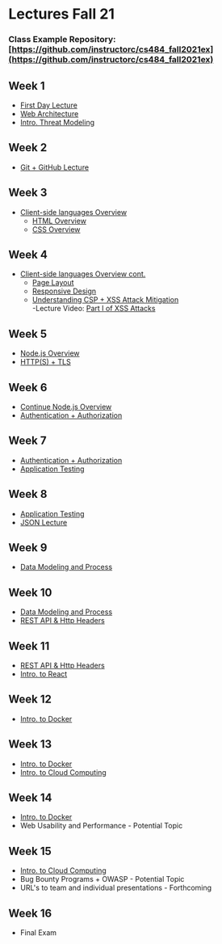 # Lectures Fall 21 
### Class Example Repository: [https://github.com/instructorc/cs484_fall2021ex](https://github.com/instructorc/cs484_fall2021ex)
## Week 1
 - [First Day Lecture](https://instructorc.github.io/uic_course_app/presentations/firstday.html)
 - [Web Architecture](https://instructorc.github.io/uic_course_app/cs484/web_arch.html)
 - [Intro. Threat Modeling](https://instructorc.github.io/uic_course_app/cs484/threatmodel.html)

## Week 2
- [Git + GitHub Lecture](https://instructorc.github.io/site/slides/webtools/git.html)

## Week 3
- [Client-side languages Overview](https://instructorc.github.io/uic_course_app/cs484/client_side.html)
   - [HTML Overview](https://instructorc.github.io/site/slides/webdev/html5.html)
   - [CSS Overview](https://instructorc.github.io/site/slides/webdev/css.html)
 
## Week 4
- [Client-side languages Overview cont.](https://instructorc.github.io/uic_course_app/cs484/client_side2.html)
   - [Page Layout](https://instructorc.github.io/site/slides/webdev/layout.html)
   - [Responsive Design](https://instructorc.github.io/site/slides/webdev/responsive.html)
   - [Understanding CSP + XSS Attack Mitigation](https://instructorc.github.io/uic_course_app/cs484/xss_csp.html) <br />
      -Lecture Video: [Part I of XSS Attacks](https://www.youtube.com/watch?v=wSg86al1APQ)

## Week 5
- [Node.js Overview](https://instructorc.github.io/site/slides/logic/nodejs.html)
- [HTTP(S) + TLS](https://instructorc.github.io/uic_course_app/cs484/tls_ssl.html)

## Week 6
- [Continue Node.js Overview](https://instructorc.github.io/site/slides/logic/nodejs.html)
- [Authentication + Authorization](https://instructorc.github.io/uic_course_app/cs484/auth.html)

## Week 7
- [Authentication + Authorization](https://instructorc.github.io/uic_course_app/cs484/auth.html)
- [Application Testing](https://instructorc.github.io/site/slides/webtools/testing.html)

## Week 8
- [Application Testing](https://instructorc.github.io/site/slides/webtools/testing.html)
- [JSON Lecture](https://instructorc.github.io/uic_course_app/pdf/JSON_LECTURE_UIC.pdf)

## Week 9 
- [Data Modeling and Process](https://instructorc.github.io/uic_course_app/cs484/data.html)

## Week 10
- [Data Modeling and Process](https://instructorc.github.io/uic_course_app/cs484/data.html)
- [REST API & Http Headers ](https://instructorc.github.io/uic_course_app/cs484/headers.html)

## Week 11
- [REST API & Http Headers ](https://instructorc.github.io/uic_course_app/cs484/headers.html)
- [Intro. to React](https://instructorc.github.io/site/slides/webdev/react.html)

## Week 12
- [Intro. to Docker](https://instructorc.github.io/site/slides/webtools/docker.html)

## Week 13
- [Intro. to Docker](https://instructorc.github.io/site/slides/webtools/docker.html)
- [Intro. to Cloud Computing](https://instructorc.github.io/site/slides/webtools/cloudcomputing.html)

## Week 14
- [Intro. to Docker](https://instructorc.github.io/site/slides/webtools/docker.html)
- Web Usability and Performance - Potential Topic

## Week 15 
- [Intro. to Cloud Computing](https://instructorc.github.io/site/slides/webtools/cloudcomputing.html)
- Bug Bounty Programs + OWASP - Potential Topic
- URL's to team and individual presentations - Forthcoming

## Week 16
- Final Exam
